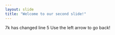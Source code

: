 ```yaml
---
layout: slide
title: "Welcome to our second slide!"
---
```

7k has changed line 5
Use the left arrow to go back!
